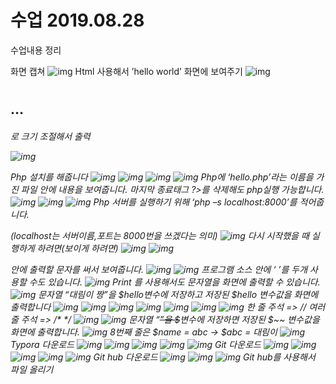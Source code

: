 # 수업 2019.08.28
수업내용 정리

화면 캡쳐
![img](./images/그림1.png)
Html 사용해서 ’hello world’ 화면에 보여주기
![img](./images/그림2.png)
<h1><h2>…<h6>로 크기 조절해서 출력

![img](./images/그림3.png)

Php 설치를 해줍니다
![img](./images/그림4.png)
![img](./images/그림5.png)
![img](./images/그림6.png)
![img](./images/그림7.png)
Php에 ‘hello.php’라는 이름을 가진 파일 안에 내용을 보여줍니다.
마지막 종료태그 ?>를 삭제해도 php실행 가능합니다.
![img](./images/그림8.png)
![img](./images/그림9.png)
![img](./images/그림10.png)
Php 서버를 실행하기 위해 ‘php –s localhost:8000’를 적어줍니다.

(localhost는 서버이름,포트는 8000번을 쓰겠다는 의미)
![img](./images/그림11.png)
다시 시작했을 때 실행하게 하려면(보이게 하려면) 
![img](./images/그림12.png)
![img](./images/그림13.png)
<?php 
       ?>
안에 출력할 문자를 써서 보여줍니다.
![img](./images/그림14.png)
![img](./images/그림15.png)
프로그램 소스 안에 ‘ <?php ’와 ‘ ?> ’를 두개 사용할 수도 있습니다.
![img](./images/그림16.png)
Print 를  사용해서도 문자열을 화면에 출력할 수 있습니다.
![img](./images/그림17.png)
문자열 “대림이 짱”을 $hello변수에 저장하고 저장된 $hello 변수값을 화면에 출력합니다
![img](./images/그림18.png)
![img](./images/그림19.png)
![img](./images/그림20.png)
![img](./images/그림21.png)
![img](./images/그림22.png)
![img](./images/그림23.png)
![img](./images/그림24.png)
한 줄 주석 => //
여러 줄 주석 => /* */
![img](./images/그림25.png)
![img](./images/그림26.png)
문자열 “~~”을 $~~변수에 저장하면 저장된 $~~ 변수값을 화면에 출력합니다.
![img](./images/그림27.png)
8번째 줄은 $name = abc  -> $abc = 대림이
![img](./images/그림28.png)
Typora 다운로드
![img](./images/그림29.png)
![img](./images/그림30.png)
![img](./images/그림31.png)
![img](./images/그림32.png)
![img](./images/그림33.png)
Git 다운로드
![img](./images/그림34.png)
![img](./images/그림35.png)
![img](./images/그림36.png)
![img](./images/그림37.png)
![img](./images/그림38.png)
Git hub 다운로드
![img](./images/그림39.png)
![img](./images/그림40.png)
![img](./images/그림41.png)
Git hub를 사용해서 파일 올리기











